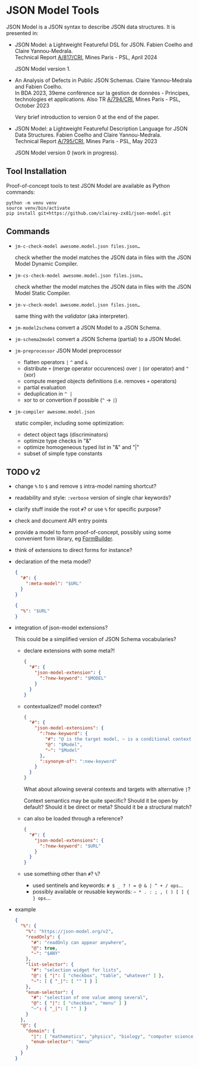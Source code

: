# JSON Model Tools

JSON Model is a JSON syntax to describe JSON data structures.
It is presented in:

- JSON Model: a Lightweight Featureful DSL for JSON.
  Fabien Coelho and Claire Yannou-Medrala.  
  Technical Report [A/817/CRI](https://www.cri.minesparis.psl.eu/classement/doc/A-817.pdf), Mines Paris - PSL, April 2024

  JSON Model version 1.
  
- An Analysis of Defects in Public JSON Schemas.
  Claire Yannou-Medrala and Fabien Coelho.  
  In BDA 2023, 39eme conférence sur la gestion de données - Principes, technologies et applications.
  Also TR [A/794/CRI](https://www.cri.minesparis.psl.eu/classement/doc/A-794.pdf), Mines Paris - PSL, October 2023

  Very brief introduction to version 0 at the end of the paper.

- JSON Model: a Lightweight Featureful Description Language for JSON Data Structures.
  Fabien Coelho and Claire Yannou-Medrala.  
  Technical Report [A/795/CRI](https://www.cri.minesparis.psl.eu/classement/doc/A-795.pdf), Mines Paris - PSL, May 2023

  JSON Model version 0 (work in progress).

## Tool Installation

Proof-of-concept tools to test JSON Model are available as Python commands:

```shell
python -m venv venv
source venv/bin/activate
pip install git+https://github.com/clairey-zx81/json-model.git
```

## Commands

- `jm-c-check-model awesome.model.json files.json…`

   check whether the model matches the JSON data in files
   with the JSON Model Dynamic Compiler.

- `jm-cs-check-model awesome.model.json files.json…`

   check whether the model matches the JSON data in files
   with the JSON Model Static Compiler.

- `jm-v-check-model awesome.model.json files.json…`

   same thing with the *validator* (aka interpreter).

- `jm-model2schema` convert a JSON Model to a JSON Schema.
- `jm-schema2model` convert a JSON Schema (partial) to a JSON Model.
- `jm-preprocessor` JSON Model preprocessor
  - flatten operators `|` `^` and `&`
  - distribute `+` (merge operator occurences) over `|` (or operator) and `^` (xor)
  - compute merged objects definitions (i.e. removes `+` operators)
  - partial evaluation
  - deduplication in `^ |`
  - xor to or convertion if possible (`^` → `|`)
- `jm-compiler awesome.model.json`

  static compiler, including some optimization:

  - detect object tags (discriminators)
  - optimize type checks in "&"
  - optimize homogeneous typed list in "&" and "|" 
  - subset of simple type constants

## TODO v2

- change `%` to `$` and remove `$` intra-model naming shortcut?
- readability and style: `:verbose` version of single char keywords?
- clarify stuff inside the root `#`? or use `%` for specific purpose?
- check and document API entry points
- provide a model to form proof-of-concept, possibly using some convenient form
  library, eg [FormBuilder](https://formbuilder.online/).
- think of extensions to direct forms for instance?
- declaration of the meta model?

  ```json
  {
    "#": {
      ":meta-model": "$URL"
    }
  }
  ```

  ```json
  {
    "%": "$URL"
  }
  ```

- integration of json-model extensions?

  This could be a simplified version of JSON Schema vocabularies?

  - declare extensions with some meta?!

    ```json
    {
      "#": {
        "json-model-extension": {
          ":?new-keyword": "$MODEL" 
        }
      }
    }
    ```

  - contextualized? model context?

    ```json
    {
      "#": {
        "json-model-extensions": {
          ":?new-keyword": {
            "#": "@ is the target model, ~ is a conditional context model",
            "@": "$Model",
            "~": "$Model"
          },
          ":synonym-of": ":new-keyword"
        }
      }
    }
    ```

    What about allowing several contexts and targets with alternative `|`?

    Context semantics may be quite specific? Should it be open by default?
    Should it be direct or meta? Should it be a structural match?

  - can also be loaded through a reference?

    ```json
    {
      "#": {
        "json-model-extensions": {
          ":?new-keyword": "$URL"
        }
      }
    }
    ```

  - use something other than `#`? `%`?
    - used sentinels and keywords: `# $ _ ? ! = @ & | ^ + / ops`…
    - possibly available or reusable keywords: `~ * . : ; , ( ) [ ] { } ops`…

- example

  ```json
  {
    "%": {
      "%": "https://json-model.org/v2",
      "readOnly": {
        "#": "readOnly can appear anywhere",
        "@": true,
        "~": "$ANY"
      },
      "list-selector": {
        "#": "selection widget for lists",
        "@": { "|": [ "checkbox", "table", "whatever" ] },
        "~": [ { "_|": [ "" ] } ]
      },
      "enum-selector": {
        "#": "selection of one value among several",
        "@": { "|": [ "checkbox", "menu" ] }
        "~": { "_|": [ "" ] }
      }
    },
    "@": {
      "domain": {
        "|": [ "mathematics", "physics", "biology", "computer science" ],
        "enum-selector": "menu"
      }
    }
  }
  ```
